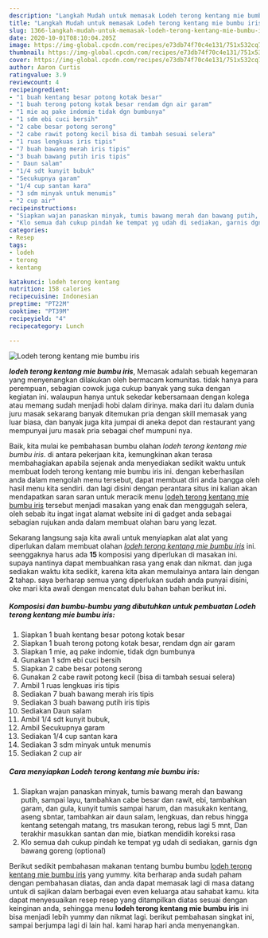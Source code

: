 ```yaml
---
description: "Langkah Mudah untuk memasak Lodeh terong kentang mie bumbu iris, Sempurna"
title: "Langkah Mudah untuk memasak Lodeh terong kentang mie bumbu iris, Sempurna"
slug: 1366-langkah-mudah-untuk-memasak-lodeh-terong-kentang-mie-bumbu-iris-sempurna
date: 2020-10-01T08:10:04.205Z
image: https://img-global.cpcdn.com/recipes/e73db74f70c4e131/751x532cq70/lodeh-terong-kentang-mie-bumbu-iris-foto-resep-utama.jpg
thumbnail: https://img-global.cpcdn.com/recipes/e73db74f70c4e131/751x532cq70/lodeh-terong-kentang-mie-bumbu-iris-foto-resep-utama.jpg
cover: https://img-global.cpcdn.com/recipes/e73db74f70c4e131/751x532cq70/lodeh-terong-kentang-mie-bumbu-iris-foto-resep-utama.jpg
author: Aaron Curtis
ratingvalue: 3.9
reviewcount: 4
recipeingredient:
- "1 buah kentang besar potong kotak besar"
- "1 buah terong potong kotak besar rendam dgn air garam"
- "1 mie aq pake indomie tidak dgn bumbunya"
- "1 sdm ebi cuci bersih"
- "2 cabe besar potong serong"
- "2 cabe rawit potong kecil bisa di tambah sesuai selera"
- "1 ruas lengkuas iris tipis"
- "7 buah bawang merah iris tipis"
- "3 buah bawang putih iris tipis"
- " Daun salam"
- "1/4 sdt kunyit bubuk"
- "Secukupnya garam"
- "1/4 cup santan kara"
- "3 sdm minyak untuk menumis"
- "2 cup air"
recipeinstructions:
- "Siapkan wajan panaskan minyak, tumis bawang merah dan bawang putih, sampai layu, tambahkan cabe besar dan rawit, ebi, tambahkan garam, dan gula, kunyit tumis sampai harum, dan masukakn kentang, aseng sbntar, tambahkan air daun salam, lengkuas, dan rebus hingga kentang setengah matang, trs masukan terong, rebus lagi 5 mnt, Dan terakhir masukkan santan dan mie, biatkan mendidih koreksi rasa"
- "Klo semua dah cukup pindah ke tempat yg udah di sediakan, garnis dgn bawang goreng (optional)"
categories:
- Resep
tags:
- lodeh
- terong
- kentang

katakunci: lodeh terong kentang 
nutrition: 158 calories
recipecuisine: Indonesian
preptime: "PT22M"
cooktime: "PT39M"
recipeyield: "4"
recipecategory: Lunch

---
```



![Lodeh terong kentang mie bumbu iris](https://img-global.cpcdn.com/recipes/e73db74f70c4e131/751x532cq70/lodeh-terong-kentang-mie-bumbu-iris-foto-resep-utama.jpg)

<b><i>lodeh terong kentang mie bumbu iris</i></b>, Memasak adalah sebuah kegemaran yang menyenangkan dilakukan oleh bermacam komunitas. tidak hanya para perempuan, sebagian cowok juga cukup banyak yang suka dengan kegiatan ini. walaupun hanya untuk sekedar kebersamaan dengan kolega atau memang sudah menjadi hobi dalam dirinya. maka dari itu dalam dunia juru masak sekarang banyak ditemukan pria dengan skill memasak yang luar biasa, dan banyak juga kita jumpai di aneka depot dan restaurant yang mempunyai juru masak pria sebagai chef mumpuni nya.



Baik, kita mulai ke pembahasan bumbu olahan <i>lodeh terong kentang mie bumbu iris</i>. di antara pekerjaan kita, kemungkinan akan terasa membahagiakan apabila sejenak anda menyediakan sedikit waktu untuk membuat lodeh terong kentang mie bumbu iris ini. dengan keberhasilan anda dalam mengolah menu tersebut, dapat membuat diri anda bangga oleh hasil menu kita sendiri. dan lagi disini dengan perantara situs ini kalian akan mendapatkan saran saran untuk meracik menu <u>lodeh terong kentang mie bumbu iris</u> tersebut menjadi masakan yang enak dan menggugah selera, oleh sebab itu ingat ingat alamat website ini di gadget anda sebagai sebagian rujukan anda dalam membuat olahan baru yang lezat.


Sekarang langsung saja kita awali untuk menyiapkan alat alat yang diperlukan dalam membuat olahan <u><i>lodeh terong kentang mie bumbu iris</i></u> ini. seenggaknya harus ada <b>15</b> komposisi yang diperlukan di masakan ini. supaya nantinya dapat membuahkan rasa yang enak dan nikmat. dan juga sediakan waktu kita sedikit, karena kita akan memulainya antara lain dengan <b>2</b> tahap. saya berharap semua yang diperlukan sudah anda punyai disini, oke mari kita awali dengan mencatat dulu bahan bahan berikut ini.

<!--inarticleads1-->

##### Komposisi dan bumbu-bumbu yang dibutuhkan untuk pembuatan Lodeh terong kentang mie bumbu iris:

1. Siapkan 1 buah kentang besar potong kotak besar
1. Siapkan 1 buah terong potong kotak besar, rendam dgn air garam
1. Siapkan 1 mie, aq pake indomie, tidak dgn bumbunya
1. Gunakan 1 sdm ebi cuci bersih
1. Siapkan 2 cabe besar potong serong
1. Gunakan 2 cabe rawit potong kecil (bisa di tambah sesuai selera)
1. Ambil 1 ruas lengkuas iris tipis
1. Sediakan 7 buah bawang merah iris tipis
1. Sediakan 3 buah bawang putih iris tipis
1. Sediakan  Daun salam
1. Ambil 1/4 sdt kunyit bubuk,
1. Ambil Secukupnya garam
1. Sediakan 1/4 cup santan kara
1. Sediakan 3 sdm minyak untuk menumis
1. Sediakan 2 cup air




<!--inarticleads2-->

##### Cara menyiapkan Lodeh terong kentang mie bumbu iris:

1. Siapkan wajan panaskan minyak, tumis bawang merah dan bawang putih, sampai layu, tambahkan cabe besar dan rawit, ebi, tambahkan garam, dan gula, kunyit tumis sampai harum, dan masukakn kentang, aseng sbntar, tambahkan air daun salam, lengkuas, dan rebus hingga kentang setengah matang, trs masukan terong, rebus lagi 5 mnt, Dan terakhir masukkan santan dan mie, biatkan mendidih koreksi rasa
1. Klo semua dah cukup pindah ke tempat yg udah di sediakan, garnis dgn bawang goreng (optional)




Berikut sedikit pembahasan makanan tentang bumbu bumbu <u>lodeh terong kentang mie bumbu iris</u> yang yummy. kita berharap anda sudah paham dengan pembahasan diatas, dan anda dapat memasak lagi di masa datang untuk di sajikan dalam berbagai even even keluarga atau sahabat kamu. kita dapat menyesuaikan resep resep yang ditampilkan diatas sesuai dengan keinginan anda, sehingga menu <b>lodeh terong kentang mie bumbu iris</b> ini bisa menjadi lebih yummy dan nikmat lagi. berikut pembahasan singkat ini, sampai berjumpa lagi di lain hal. kami harap hari anda menyenangkan.
